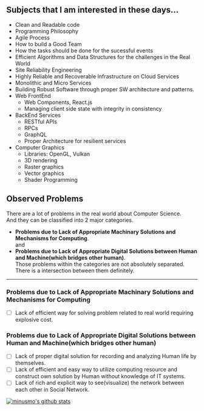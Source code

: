 ## Subjects that I am interested in these days...
- Clean and Readable code
- Programming Philosophy
- Agile Process
- How to build a Good Team
- How the tasks should be done for the sucessful events
- Efficient Algorithms and Data Structures for the challenges in the Real World
- Site Reliability Engineering
- Highly Reliable and Recoverable Infrastructure on Cloud Services
- Monolithic and Micro Services
- Building Robust Software through proper SW architecture and patterns.
- Web FrontEnd
  - Web Components, React.js
  - Managing client side state with integrity in consistency
- BackEnd Services
  - RESTful APIs
  - RPCs
  - GraphQL
  - Proper Architecture for resilient services
- Computer Graphics
  - Libraries: OpenGL, Vulkan
  - 3D rendering
  - Raster graphics
  - Vector graphics
  - Shader Programming

## Observed Problems
There are a lot of problems in the real world about Computer Science.  
And they can be classified into 2 major categories.  
- **Problems due to Lack of Appropriate Machinary Solutions and Mechanisms for Computing**.  
and 
- **Problems due to Lack of Appropriate Digital Solutions between Human and Machine(which bridges other human)**.   
Those problems within the categories are not absolutely separated.  
There is a intersection between them definitely.  
---
### Problems due to Lack of Appropriate Machinary Solutions and Mechanisms for Computing
- [ ] Lack of efficient way for solving problem related to real world requiring explosive cost.


### Problems due to Lack of Appropriate Digital Solutions between Human and Machine(which bridges other human)
- [ ] Lack of proper digital solution for recording and analyzing Human life by themselves.
- [ ] Lack of efficient and easy way to utilize computing resource and construct own solution by Human without knowledge of IT systems.
- [ ] Lack of rich and explicit way to see(visualize) the network between each other in Social Network.

[![minusmo's github stats](https://github-readme-stats.vercel.app/api?username=minusmo&show_icons=true&theme=codeSTACKr)](https://github.com/minusmo)  
